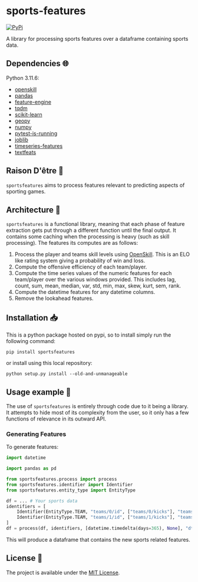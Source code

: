 # sports-features

<a href="https://pypi.org/project/sportsfeatures/">
    <img alt="PyPi" src="https://img.shields.io/pypi/v/sportsfeatures">
</a>

A library for processing sports features over a dataframe containing sports data.

## Dependencies :globe_with_meridians:

Python 3.11.6:

- [openskill](https://openskill.me/en/latest/index.html)
- [pandas](https://pandas.pydata.org/)
- [feature-engine](https://feature-engine.trainindata.com/en/latest/)
- [tqdm](https://github.com/tqdm/tqdm)
- [scikit-learn](https://scikit-learn.org/)
- [geopy](https://geopy.readthedocs.io/en/stable/)
- [numpy](https://numpy.org/)
- [pytest-is-running](https://github.com/adamchainz/pytest-is-running)
- [joblib](https://joblib.readthedocs.io/en/stable/)
- [timeseries-features](https://github.com/8W9aG/timeseries-features)
- [textfeats](https://github.com/8W9aG/text-features)

## Raison D'être :thought_balloon:

`sportsfeatures` aims to process features relevant to predicting aspects of sporting games.

## Architecture :triangular_ruler:

`sportsfeatures` is a functional library, meaning that each phase of feature extraction gets put through a different function until the final output. It contains some caching when the processing is heavy (such as skill processing). The features its computes are as follows:

1. Process the player and teams skill levels using [OpenSkill](https://openskill.me/en/latest/index.html). This is an ELO like rating system giving a probability of win and loss.
2. Compute the offensive efficiency of each team/player.
3. Compute the time series values of the numeric features for each team/player over the various windows provided. This includes lag, count, sum, mean, median, var, std, min, max, skew, kurt, sem, rank.
4. Compute the datetime features for any datetime columns.
5. Remove the lookahead features.

## Installation :inbox_tray:

This is a python package hosted on pypi, so to install simply run the following command:

`pip install sportsfeatures`

or install using this local repository:

`python setup.py install --old-and-unmanageable`

## Usage example :eyes:

The use of `sportsfeatures` is entirely through code due to it being a library. It attempts to hide most of its complexity from the user, so it only has a few functions of relevance in its outward API.

### Generating Features

To generate features:

```python
import datetime

import pandas as pd

from sportsfeatures.process import process
from sportsfeatures.identifier import Identifier
from sportsfeatures.entity_type import EntityType

df = ... # Your sports data
identifiers = [
    Identifier(EntityType.TEAM, "teams/0/id", ["teams/0/kicks"], "teams/0"),
    Identifier(EntityType.TEAM, "teams/1/id", ["teams/1/kicks"], "teams/1"),
]
df = process(df, identifiers, [datetime.timedelta(days=365), None], "dt")
```

This will produce a dataframe that contains the new sports related features.

## License :memo:

The project is available under the [MIT License](LICENSE).
